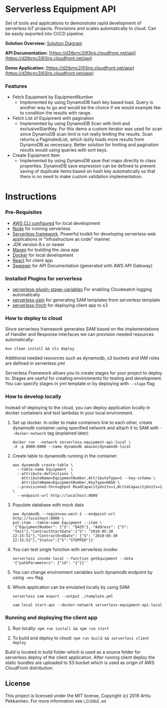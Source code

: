Serverless Equipment API
=================================
Set of tools and applications to demonstrate rapid development of serverless IoT projects. Provisions and scales automatically to cloud. Can be easily exported into CI/CD pipeline.

**Solution Overview:** [Solution Diagram](https://s3-eu-west-1.amazonaws.com/arttu-serverless-equipment-app/Serverless-API.png)

**API Documentation:** [https://d2tbrnc2i93irp.cloudfront.net/api](https://d2tbrnc2i93irp.cloudfront.net/api)

**Demo Application:** [https://d2tbrnc2i93irp.cloudfront.net/app](https://d2tbrnc2i93irp.cloudfront.net/app)

### Features
* Fetch Equipment by EquipmentNumber
    * Implemented by using DynamoDB hash key based load. Query is another way to go and would be the choice if we would
    example like to condition the results with range. 
* Fetch List of Equipment with pagination
    * Implemented by using DynamoDB Scan with limit and exclusiveStartKey. 
    For this demo a custom iterator was used for scan since DynamoDB scan limit is not really 
    limiting the results. Scan returns a PaginatedList, which lazily loads more results 
    from DynamoDB as necessary. Better solution for limiting and pagination results would using queries
    with sort keys.
* Create Equipment Item
    * Implemented by using DynamoDB save that maps directly to class properties. 
    DynamoDB save expression can be defined to prevent saving of duplicate items based on hash key automatically so that 
    there is no need to make custom validation implementation.


Instructions
=================================
### Pre-Requisites
* [AWS CLI configured](https://docs.aws.amazon.com/cli/latest/userguide/cli-chap-configure.html) for local development
* [Node](https://nodejs.org/en/download/)  for running serverless
* [Serverless framework](https://serverless.com/). Powerful toolkit for developing serverless web applications in "infrastructure as code" manner.
* JDK version 8.x or newer
* [Maven](https://maven.apache.org/) for building the Java app
* [Docker]() for local development
* [React]() for client app
* [Swagger]() for API Documentation (generated with AWS API Gateway)

### Installed Plugins for serverless
* [serverless-plugin-stage-variables]() For enabling Cloudwatch logging automatically
* [serverless-sam]() for generating SAM templates from serverless template
* [serverless-finch]() for deploying client app to s3

### How to deploy to cloud
Since serverless framework generates SAM based on the implementations of Handler and Response interfaces we can provision
needed resources automatically:
```
mvn clean install && sls deploy
```

Additional needed resources such as dynamodb, s3 buckets and IAM roles are defined in serverless.yml

Serverless Framework allows you to create stages for your project to deploy to. Stages are useful for creating environments for testing and development.
You can specify stages in yml template or by deploying with `--stage` flag

### How to develop locally
Instead of deploying to the cloud, you can deploy application locally in docker containers and test lambdas in your local 
environment.

1) Set up docker. In order to make containers link to each other, create dynamodb container using specified network and attach it to SAM with `--docker-network` tag (explained later)

    ```
    docker run --network serverless-equipment-api-local \
    -d -p 8000:8000 --name dynamodb amazon/dynamodb-local
    ```

2) Create table to dynamodb running in the container:
    ```
    aws dynamodb create-table \
      --table-name Equipment  \
      --attribute-definitions \
        AttributeName=EquipmentNumber,AttributeType=S --key-schema \
        AttributeName=EquipmentNumber,KeyType=HASH \
      --provisioned-throughput ReadCapacityUnits=1,WriteCapacityUnits=1 \
      --endpoint-url http://localhost:8000
    ```

3) Populate database with mock data
    ```
    aws dynamodb --region=eu-west-1 --endpoint-url http://localhost:8000 \
    put-item --table-name Equipment --item \
    '{"EquipmentNumber": {"S": "D435"}, "Address": {"S": "Test"},"ContractStartDate":{"S": "2010-05-30 22:15:51"},"ContractEndDate": {"S": "2010-05-30 22:15:52"},"Status":{"S":"STOPPED"}}'
    ```

4) You can test single function with serverless invoke:
    ```
    serverless invoke local --function getEquipment --data '{"pathParameters": {"id": "1"}}'`
    ```
5) You can change environment variables such dynamodb endpoint by using `-env` flag

6) Whole application can be emulated locally by using SAM:
    ```
    serverless sam export --output ./template.yml
    ```
    
    ```
    sam local start-api --docker-network serverless-equipment-api-local
    ```
    
### Running and deploying the client app

1) Run locally:  ```npm run install && npm run start```

2) To build and deploy to cloud: ```npm run build && serverless client deploy```

Build is located in build folder which is used as a source folder for serverless deploy of the client application. After runnng client deploy the static bundles are uploaded to S3 bucket which is used as origin of AWS CloudFront distribution.
## License
This project is licensed under the MIT license, Copyright (c) 2019 Arttu Pekkarinen. For more information see `LICENSE.md`